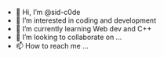 - 👋 Hi, I’m @sid-c0de
- 👀 I’m interested in coding and development
- 🌱 I’m currently learning Web dev and C++
- 💞️ I’m looking to collaborate on ...
- 📫 How to reach me ...

<!---
sid-c0de/sid-c0de is a ✨ special ✨ repository because its `README.md` (this file) appears on your GitHub profile.
You can click the Preview link to take a look at your changes.
--->
